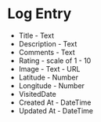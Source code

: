 # Log Entry 

* Title - Text 
* Description - Text 
* Comments - Text 
* Rating - scale of 1 - 10
* Image - Text - URL 
* Latitude - Number 
* Longitude  - Number 
* VisitedDate 
* Created At - DateTime
* Updated At - DateTime 